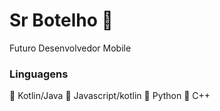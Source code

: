 # Sr Botelho 🚀

Futuro Desenvolvedor Mobile

### Linguagens

📗 Kotlin/Java
📗 Javascript/kotlin
📗 Python
📗 C++

